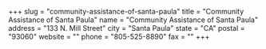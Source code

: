+++
slug = "community-assistance-of-santa-paula"
title = "Community Assistance of Santa Paula"
name = "Community Assistance of Santa Paula"
address = "133 N. Mill Street"
city = "Santa Paula"
state = "CA"
postal = "93060"
website = ""
phone = "805-525-8890"
fax = ""
+++
